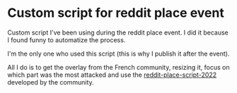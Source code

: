 # Custom script for reddit place event

Custom script I've been using during the reddit place event. I did it because I found funny to automatize the process.

I'm the only one who used this script (this is why I publish it after the event).

All I do is to get the overlay from the French community, resizing it, focus on which part was the most attacked and use the [reddit-place-script-2022](https://github.com/rdeepak2002/reddit-place-script-2022) developed by the community.
